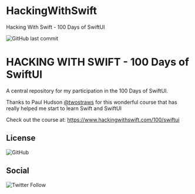 # HackingWithSwift
Hacking With Swift - 100 Days of SwiftUI

![GitHub last commit](https://img.shields.io/github/last-commit/icemonster13/HackingWithSwift)

# HACKING WITH SWIFT - 100 Days of SwiftUI

A central repository for my participation in the 100 Days of SwiftUI.

Thanks to Paul Hudson [@twostraws](https://twitter.com/twostraws) for this wonderful course that has really helped me start to learn Swift and SwiftUI

Check out the course at:  https://www.hackingwithswift.com/100/swiftui

## License
![GitHub](https://img.shields.io/github/license/icemonster13/HackingWithSwift)

## Social
![Twitter Follow](https://img.shields.io/twitter/follow/mdpascucci?style=social)
